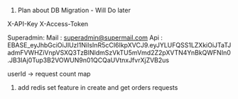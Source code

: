 1. Plan about DB Migration - Will Do later


X-API-Key
X-Access-Token


Superadmin:
Mail : superadmin@supermail.com
Api : EBASE_eyJhbGciOiJIUzI1NiIsInR5cCI6IkpXVCJ9.eyJYLUFQSS1LZXkiOiJTaTJadmFVWHZiVnpVSXQ3TzBINldmSzVkTU5mVmd2Z2pXVTN4YnBkQWFNIn0.JB3IAj0Tup3B2VOWUN9n01QCQaUVtnxJfvrXjZVB2us


userId -> request count map

1. add redis set feature in create and get orders requests




